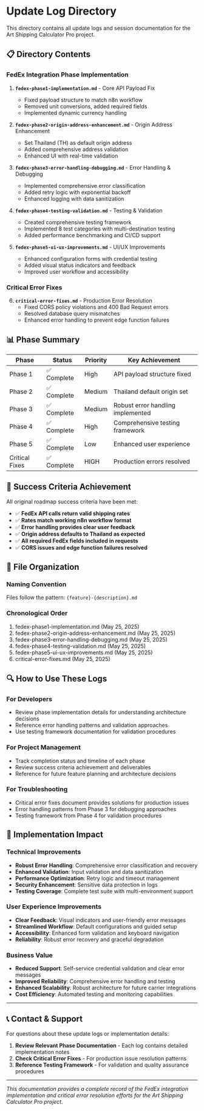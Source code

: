 # Update Log Directory

This directory contains all update logs and session documentation for the Art Shipping Calculator Pro project.

## 📋 Directory Contents

### FedEx Integration Phase Implementation
1. **`fedex-phase1-implementation.md`** - Core API Payload Fix
   - Fixed payload structure to match n8n workflow
   - Removed unit conversions, added required fields
   - Implemented dynamic currency handling

2. **`fedex-phase2-origin-address-enhancement.md`** - Origin Address Enhancement 
   - Set Thailand (TH) as default origin address
   - Added comprehensive address validation
   - Enhanced UI with real-time validation

3. **`fedex-phase3-error-handling-debugging.md`** - Error Handling & Debugging
   - Implemented comprehensive error classification
   - Added retry logic with exponential backoff  
   - Enhanced logging with data sanitization

4. **`fedex-phase4-testing-validation.md`** - Testing & Validation
   - Created comprehensive testing framework
   - Implemented 8 test categories with multi-destination testing
   - Added performance benchmarking and CI/CD support

5. **`fedex-phase5-ui-ux-improvements.md`** - UI/UX Improvements
   - Enhanced configuration forms with credential testing
   - Added visual status indicators and feedback
   - Improved user workflow and accessibility

### Critical Error Fixes
6. **`critical-error-fixes.md`** - Production Error Resolution
   - Fixed CORS policy violations and 400 Bad Request errors
   - Resolved database query mismatches
   - Enhanced error handling to prevent edge function failures

## 📊 Phase Summary

| Phase | Status | Priority | Key Achievement |
|-------|--------|----------|----------------|
| Phase 1 | ✅ Complete | High | API payload structure fixed |
| Phase 2 | ✅ Complete | Medium | Thailand default origin set |
| Phase 3 | ✅ Complete | Medium | Robust error handling implemented |
| Phase 4 | ✅ Complete | High | Comprehensive testing framework |
| Phase 5 | ✅ Complete | Low | Enhanced user experience |
| Critical Fixes | ✅ Complete | HIGH | Production errors resolved |

## 🎯 Success Criteria Achievement

All original roadmap success criteria have been met:

- ✅ **FedEx API calls return valid shipping rates**
- ✅ **Rates match working n8n workflow format**  
- ✅ **Error handling provides clear user feedback**
- ✅ **Origin address defaults to Thailand as expected**
- ✅ **All required FedEx fields included in requests**
- ✅ **CORS issues and edge function failures resolved**

## 📁 File Organization

### Naming Convention
Files follow the pattern: `{feature}-{description}.md`

### Chronological Order
1. fedex-phase1-implementation.md (May 25, 2025)
2. fedex-phase2-origin-address-enhancement.md (May 25, 2025) 
3. fedex-phase3-error-handling-debugging.md (May 25, 2025)
4. fedex-phase4-testing-validation.md (May 25, 2025)
5. fedex-phase5-ui-ux-improvements.md (May 25, 2025)
6. critical-error-fixes.md (May 25, 2025)

## 🔍 How to Use These Logs

### For Developers
- Review phase implementation details for understanding architecture decisions
- Reference error handling patterns and validation approaches
- Use testing framework documentation for validation procedures

### For Project Management
- Track completion status and timeline of each phase
- Review success criteria achievement and deliverables
- Reference for future feature planning and architecture decisions

### For Troubleshooting
- Critical error fixes document provides solutions for production issues
- Error handling patterns from Phase 3 for debugging approaches
- Testing framework from Phase 4 for validation procedures

## 🚀 Implementation Impact

### Technical Improvements
- **Robust Error Handling**: Comprehensive error classification and recovery
- **Enhanced Validation**: Input validation and data sanitization
- **Performance Optimization**: Retry logic and timeout management  
- **Security Enhancement**: Sensitive data protection in logs
- **Testing Coverage**: Complete test suite with multi-environment support

### User Experience Improvements
- **Clear Feedback**: Visual indicators and user-friendly error messages
- **Streamlined Workflow**: Default configurations and guided setup
- **Accessibility**: Enhanced form validation and keyboard navigation
- **Reliability**: Robust error recovery and graceful degradation

### Business Value
- **Reduced Support**: Self-service credential validation and clear error messages
- **Improved Reliability**: Comprehensive error handling and testing
- **Enhanced Scalability**: Robust architecture for future carrier integrations
- **Cost Efficiency**: Automated testing and monitoring capabilities

---

## 📞 Contact & Support

For questions about these update logs or implementation details:

1. **Review Relevant Phase Documentation** - Each log contains detailed implementation notes
2. **Check Critical Error Fixes** - For production issue resolution patterns  
3. **Reference Testing Framework** - For validation and quality assurance procedures

---

*This documentation provides a complete record of the FedEx integration implementation and critical error resolution efforts for the Art Shipping Calculator Pro project.*
